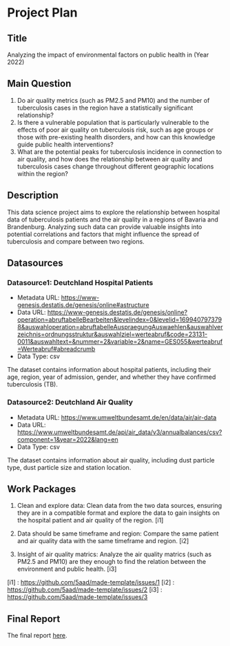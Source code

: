# Project Plan

## Title

Analyzing the impact of environmental factors on public health in (Year 2022)

## Main Question

1. Do air quality metrics (such as PM2.5 and PM10) and the number of tuberculosis cases in the region have a statistically significant relationship?
2. Is there a vulnerable population that is particularly vulnerable to the effects of poor air quality on tuberculosis risk, such as age groups or those with pre-existing health disorders, and how can this knowledge guide public health interventions?
3. What are the potential peaks for tuberculosis incidence in connection to air quality, and how does the relationship between air quality and tuberculosis cases change throughout different geographic locations within the region?

## Description

This data science project aims to explore the relationship between hospital data of tuberculosis patients and the air quality in a regions of Bavaria and Brandenburg. Analyzing such data can provide valuable insights into potential correlations and
factors that might influence the spread of tuberculosis and compare between two regions.

## Datasources


### Datasource1: Deutchland Hospital Patients 
* Metadata URL: https://www-genesis.destatis.de/genesis/online#astructure
* Data URL: https://www-genesis.destatis.de/genesis/online?operation=abruftabelleBearbeiten&levelindex=0&levelid=1699407973798&auswahloperation=abruftabelleAuspraegungAuswaehlen&auswahlverzeichnis=ordnungsstruktur&auswahlziel=werteabruf&code=23131-0011&auswahltext=&nummer=2&variable=2&name=GES055&werteabruf=Werteabruf#abreadcrumb
* Data Type: csv

The dataset contains information about hospital patients, including their age, region, year of admission, gender, and whether they have confirmed tuberculosis (TB).

### Datasource2: Deutchland Air Quality
* Metadata URL: https://www.umweltbundesamt.de/en/data/air/air-data
* Data URL: https://www.umweltbundesamt.de/api/air_data/v3/annualbalances/csv?component=1&year=2022&lang=en
* Data Type: csv

The dataset contains information about air quality, including dust particle type, dust particle size and station location.

## Work Packages

1. Clean and explore data: Clean data from the two data sources, ensuring they are in a compatible format and explore the data to gain insights on the hospital patient and air quality of the region. [i1]

2. Data should be same timeframe and region: Compare the same patient and air quality data with the same timeframe and region. [i2]

3. Insight of air quality matrics: Analyze the air quality matrics (such as PM2.5 and PM10) are they enough to find the relation between the environment and public health. [i3]
 

[i1] : https://github.com/5aad/made-template/issues/1
[i2] : https://github.com/5aad/made-template/issues/2
[i3] : https://github.com/5aad/made-template/issues/3

## Final Report
The final report [here](https://github.com/5aad/made-template/blob/main/project/report.ipynb).
